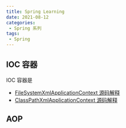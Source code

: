 ```yaml
---
title: Spring Learning
date: 2021-08-12
categories:
 - Spring 系列
tags:
 - Spring
---
```


## IOC 容器

IOC 容器是

* [FileSystemXmlApplicationContext 源码解释](./ioc/fileSystemXmlApplicationContext.md)
* [ClassPathXmlApplicationContext  源码解释](./ioc/classPathXmlApplicationContext.md)

## AOP
